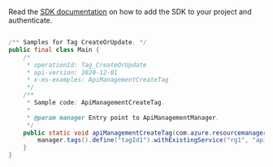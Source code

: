 Read the [SDK documentation](https://github.com/Azure/azure-sdk-for-java/blob/azure-resourcemanager-apimanagement_1.0.0-beta.2/sdk/apimanagement/azure-resourcemanager-apimanagement/README.md) on how to add the SDK to your project and authenticate.

```java

/** Samples for Tag CreateOrUpdate. */
public final class Main {
    /*
     * operationId: Tag_CreateOrUpdate
     * api-version: 2020-12-01
     * x-ms-examples: ApiManagementCreateTag
     */
    /**
     * Sample code: ApiManagementCreateTag.
     *
     * @param manager Entry point to ApiManagementManager.
     */
    public static void apiManagementCreateTag(com.azure.resourcemanager.apimanagement.ApiManagementManager manager) {
        manager.tags().define("tagId1").withExistingService("rg1", "apimService1").withDisplayName("tag1").create();
    }
}
```
